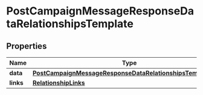 # PostCampaignMessageResponseDataRelationshipsTemplate

## Properties
Name | Type | Description | Notes
------------ | ------------- | ------------- | -------------
**data** | [**PostCampaignMessageResponseDataRelationshipsTemplateData**](PostCampaignMessageResponseDataRelationshipsTemplateData.md) |  |  [optional]
**links** | [**RelationshipLinks**](RelationshipLinks.md) |  |  [optional]
